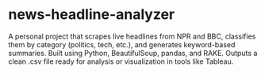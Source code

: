 # news-headline-analyzer
A personal project that scrapes live headlines from NPR and BBC, classifies them by category (politics, tech, etc.), and generates keyword-based summaries. Built using Python, BeautifulSoup, pandas, and RAKE. Outputs a clean .csv file ready for analysis or visualization in tools like Tableau.

